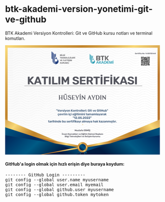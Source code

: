 # btk-akademi-version-yonetimi-git-ve-github
BTK Akademi Versiyon Kontrolleri: Git ve GitHub kursu notları ve terminal komutları.

![BTK Akademi Versiyon Kontrolleri Sertifikası](git_ve_github_btk_akademi.png "BTK Akademi Versiyon Kontrolleri Sertifikası")

#### GitHub'a login olmak için hızlı erişin diye buraya koydum:
<pre>
-------- GitHub Login ---------
git config --global user.name myusername
git config --global user.email myemail
git config --global github.user myusername
git config --global github.token mytoken
</pre>
